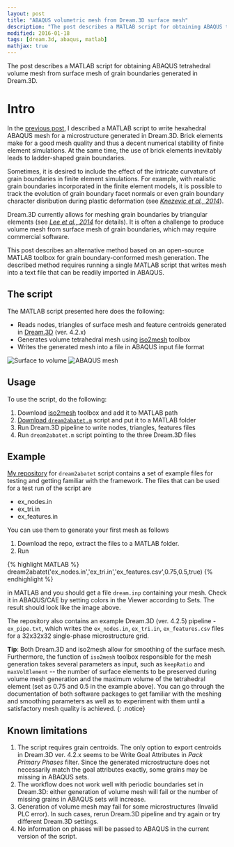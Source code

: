 ```yaml
---
layout: post
title: "ABAQUS volumetric mesh from Dream.3D surface mesh"
description: "The post describes a MATLAB script for obtaining ABAQUS tetrahedral volume mesh from surface mesh of grain boundaries generated in Dream.3D."
modified: 2016-01-18
tags: [dream.3d, abaqus, matlab]
mathjax: true
---
```


The post describes a MATLAB script for obtaining ABAQUS tetrahedral volume mesh from surface mesh of grain boundaries generated in Dream.3D.

# Intro

In the [previous post](latmarat.net/blog/dream2abahex/), I described a MATLAB script to write hexahedral ABAQUS mesh for a microstructure generated in Dream.3D. Brick elements make for a good mesh quality and thus a decent numerical stability of finite element simulations. At the same time, the use of brick elements inevitably leads to ladder-shaped grain boundaries.

Sometimes, it is desired to include the effect of the intricate curvature of grain boundaries in finite element simulations. For example, with realistic grain boundaries incorporated in the finite element models, it is possible to track the evolution of grain boundary facet normals or even grain boundary character disribution during plastic deformation (see [_Knezevic et al., 2014_](http://dx.doi.org/10.1016/j.cma.2014.05.003)).

Dream.3D currently allows for meshing grain boundaries by triangular elements (see [_Lee et al., 2014_](http://dx.doi.org/10.1088/0965-0393/22/2/025017) for details). It is often a challenge to produce volume mesh from surface mesh of grain boundaries, which may require commercial software.

This post describes an alternative method based on an open-source MATLAB toolbox for grain boundary-conformed mesh generation. The described method requires running a single MATLAB script that writes mesh into a text file that can be readily imported in ABAQUS.

## The script

The MATLAB script presented here does the following:

- Reads nodes, triangles of surface mesh and feature centroids generated in [Dream.3D](http://dream3d.bluequartz.net/) (ver. 4.2.x)
- Generates volume tetrahedral mesh using [iso2mesh](http://iso2mesh.sf.net) toolbox
- Writes the generated mesh into a file in ABAQUS input file format

![Surface to volume](https://farm1.staticflickr.com/678/22464316136_3b726c739e_o_d.png)
![ABAQUS mesh](https://farm6.staticflickr.com/5768/22476919562_704bd12470_o_d.png)

## Usage

To use the script, do the following:

1. Download [iso2mesh](http://iso2mesh.sf.net) toolbox and add it to MATLAB path
2. [Download `dream2abatet.m`](https://github.com/latmarat/dream2abatet/archive/master.zip) script and put it to a MATLAB folder
3. Run Dream.3D pipeline to write nodes, triangles, features files
4. Run `dream2abatet.m` script pointing to the three Dream.3D files

## Example

[My repository](https://github.com/latmarat/dream2abatet) for `dream2abatet` script contains a set of example files for testing and getting familiar with the framework. The files that can be used for a test run of the script are

- ex_nodes.in
- ex_tri.in
- ex_features.in

You can use them to generate your first mesh as follows

1. Download the repo, extract the files to a MATLAB folder.
2. Run

{% highlight MATLAB %}
dream2abatet('ex_nodes.in','ex_tri.in','ex_features.csv',0.75,0.5,true)
{% endhighlight %}

in MATLAB and you should get a file `dream.inp` containing your mesh. Check it in ABAQUS/CAE by setting colors in the Viewer according to Sets. The result should look like the image above.

The repository also contains an example Dream.3D (ver. 4.2.5) pipeline - `ex_pipe.txt`, which writes the `ex_nodes.in`, `ex_tri.in`, `ex_features.csv` files for a 32x32x32 single-phase microstructure grid.

**Tip**: Both Dream.3D and iso2mesh allow for smoothing of the surface mesh. Furthermore, the function of `iso2mesh` toolbox responsible for the mesh generation takes several parameters as input, such as `keepRatio` and `maxVolElement` -- the number of surface elements to be preserved during volume mesh generation and the maximum volume of the tetrahedral element (set as 0.75 and 0.5 in the example above). You can go through the documentation of both software packages to get familiar with the meshing and smoothing parameters as well as to experiment with them until a satisfactory mesh quality is achieved.
{: .notice}

## Known limitations

1. The script requires grain centroids. The only option to export centroids in Dream.3D ver. 4.2.x seems to be Write Goal Attributes in _Pack Primary Phases_ filter. Since the generated microstructure does not necessarily match the goal attributes exactly, some grains may be missing in ABAQUS sets.
2. The workflow does not work well with periodic boundaries set in Dream.3D: either generation of volume mesh will fail or the number of missing grains in ABAQUS sets will increase.
3. Generation of volume mesh may fail for some microstructures (Invalid PLC error). In such cases, rerun Dream.3D pipeline and try again or try different Dream.3D settings.
4. No information on phases will be passed to ABAQUS in the current version of the script.
